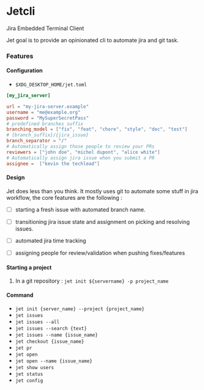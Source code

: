 # Jetcli
Jira Embedded Terminal Client

Jet goal is to provide an opinionated cli to automate jira and git task.

### Features

#### Configuration

- `$XDG_DESKTOP_HOME/jet.toml` 

```toml
[my_jira_server]

url = "my-jira-server.example"
username = "me@example.org"
password = "MySuperSecretPass"
# predefined branches suffix
branching_model = ["fix", "feat", "chore", "style", "doc", "test"]
# {branch_suffix}/{jira_issue}
branch_separator = "/"
# Automatically assign those people to review your PRs
reviewers = ["john doe", "michel dupont", "alice white"]
# Automatically assign jira issue when you submit a PR
assignee =  ["kevin the techlead"]
```
#### Design 

Jet does less than you think. It  mostly uses git to automate some stuff in jira workflow, the core features are the following :

- [ ] starting a fresh issue with automated branch name. 
- [ ] transitioning jira issue state and assignment on picking and resolving issues.
- [ ] automated jira time tracking
- [ ] assigning people for review/validation when pushing fixes/features


#### Starting a project 

1. In a git repository : `jet init ${servername} -p project_name`

#### Command

- `jet init {server_name} --project {project_name}`
- `jet issues`
- `jet issues --all`
- `jet issues --search {text}`
- `jet issues --name {issue_name}`
- `jet checkout {issue_name}`
- `jet pr`
- `jet open`
- `jet open --name {issue_name}`
- `jet show users`
- `jet status`
- `jet config`
